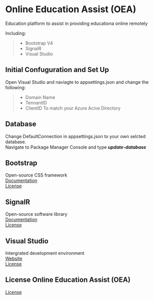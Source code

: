 # Online Education Assist (OEA)
Education platform to assist in providing educationa online remotely

Including:
> - Bootstrap V4
> - SignalR
> - Visual Studio

## Initial Confuguration and Set Up
Open Visual Studio and naviagte to appsettings.json and change the following:
> - Domain Name
> - TennantID
> - ClientID
To match your Azure Acive Directory

## Database
Change DefaultConnection in appsettings.json to your own selcted database.<br />
Navigate to Package Manager Console and type ***update-database***

## Bootstrap
Open-source CSS framework <br />
[Documentation](https://getbootstrap.com/docs/4.6/getting-started/introduction/) <br />
[License](https://github.com/twbs/bootstrap/blob/main/LICENSE)


## SignalR
Open-source software library <br />
[Documentation](https://dotnet.microsoft.com/apps/aspnet/signalr) <br />
[License](https://github.com/SignalR/SignalR/blob/main/LICENSE.txt)

## Visual Studio
Intergrated development environment <br />
[Website](https://visualstudio.microsoft.com/) <br />
[License](https://en.wikipedia.org/wiki/Freemium)

## License Online Education Assist (OEA)

[License](https://github.com/willandrews98/DissertationProject/blob/master/LICENSE.txt)

